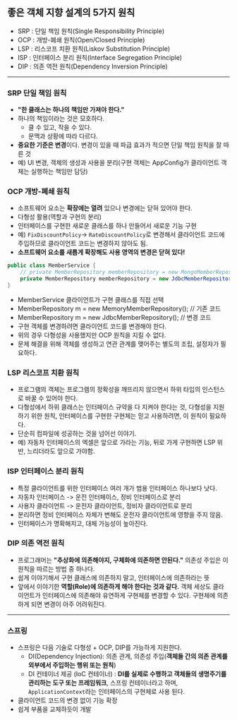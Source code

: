 ## 좋은 객체 지향 설계의 5가지 원칙
- SRP : 단일 책임 원칙(Single Responsibility Principle)
- OCP : 개방-폐쇄 원칙(Open/Closed Principle)
- LSP : 리스코프 치환 원칙(Liskov Substitution Principle)
- ISP : 인터페이스 분리 원칙(Interface Segregation Principle)
- DIP : 의존 역전 원칙(Dependency Inversion Principle)
---
### SRP 단일 책임 원칙
- **"한 클래스는 하나의 책임만 가져야 한다."**
- 하나의 책임이라는 것은 모호하다.
  - 클 수 있고, 작을 수 있다.
  - 문맥과 상황에 따라 다르다.
- **중요한 기준은 변경**이다. 변경이 있을 때 파급 효과가 적으면 단일 책임 원칙을 잘 따른 것
- 예) UI 변경, 객체의 생성과 사용을 분리(구현 객체는 AppConfig가 클라이언트 객체는 실행하는 책임만 담당)
### OCP 개방-폐쇄 원칙
- 소프트웨어 요소는 **확장에는 열려** 있으나 변경에는 닫혀 있어야 한다.
- 다형성 활용(역할과 구현의 분리)
- 인터페이스를 구현한 새로운 클래스를 하나 만들어서 새로운 기능 구현
- 예) `FixDiscountPolicy`-> `RateDiscountPolicy`로 변경해서 클라이언트 코드에 주입하므로 클라이언트 코드는 변경하지 않아도 됨.
- **소프트웨어 요소를 새롭게 확장해도 사용 영역의 변경은 닫혀 있다!**
```java
public class MemberService {
    // private MemberRepository memberRepository = new MongoMemberRepository();
    private MemberRepository memberRepository = new JdbcMemberRepository();
}
```
- MemberService 클라이언트가 구현 클래스를 직접 선택
 - MemberRepository m = new MemoryMemberRepository(); // 기존 코드
 - MemberRepository m = new JdbcMemberRepository();   // 변경 코드
- 구현 객체를 변경하려면 클라이언트 코드를 변경해야 한다.
- 위의 경우 다형성을 사용했지만 OCP 원칙을 지킬 수 없다.
- 문제 해결을 위해 객체를 생성하고 연관 관계를 맺어주는 별도의 조립, 설정자가 필요하다.
### LSP 리스코프 치환 원칙
- 프로그램의 객체는 프로그램의 정확성을 깨뜨리지 않으면서 하위 타입의 인스턴스로 바꿀 수 있어야 한다.
- 다형성에서 하위 클래스는 인터페이스 규약을 다 지켜야 한다는 것, 다형성을 지원하기 위한 원칙, 인터페이스를 구현한 구현체는 믿고 사용하려면, 이 원칙이 필요하다.
- 단순히 컴파일에 성공하는 것을 넘어선 이야기.
- 예) 자동차 인터페이스의 엑셀은 앞으로 가라는 기능, 뒤로 가게 구현하면 LSP 위반, 느리더라도 앞으로 가야함.
### ISP 인터페이스 분리 원칙
- 특정 클라이언트를 위한 인터페이스 여러 개가 범용 인터페이스 하나보다 낫다.
- 자동차 인터페이스 -> 운전 인터페이스, 정비 인터페이스로 분리
- 사용자 클라이언트 -> 운전자 클라이언트, 정비자 클라이언트로 분리
- 분리하면 정비 인터페이스 자체가 변해도 운전자 클라이언트에 영향을 주지 않음.
- 인터페이스가 명확해지고, 대체 가능성이 높아진다.
### DIP 의존 역전 원칙
- 프로그래머는 **"추상화에 의존해야지, 구체화에 의존하면 안된다."** 의존성 주입은 이 원칙을 따르는 방법 중 하나다.
- 쉽게 이야기해서 구현 클래스에 의존하지 말고, 인터페이스에 의존하라는 뜻
- 앞에서 이야기한 **역할(Role)에 의존하게 해야 한다는 것과 같다.** 객체 세상도 클라이언트가 인터페이스에 의존해야 유연하게 구현체를 변경할 수 있다. 구현체에 의존하게 되면 변경이 아주 어려워진다.
---
### 스프링
- 스프링은 다음 기술로 다형성 + OCP, DIP를 가능하게 지원한다.
  - DI(Dependency Injection): 의존 관계, 의존성 주입(**객체들 간의 의존 관계를 외부에서 주입하는 행위 또는 원칙**)
  - DI 컨테이너 제공 (IoC 컨테이너) : **DI를 실제로 수행하고 객체들의 생명주기를 관리하는 도구 또는 프레임워크**, 스프링 컨테이너라고 하며, `ApplicationContext`라는 인터페이스의 구현체로 사용 된다.
- 클라이언트 코드의 변경 없이 기능 확장
- 쉽게 부품을 교체하듯이 개발
